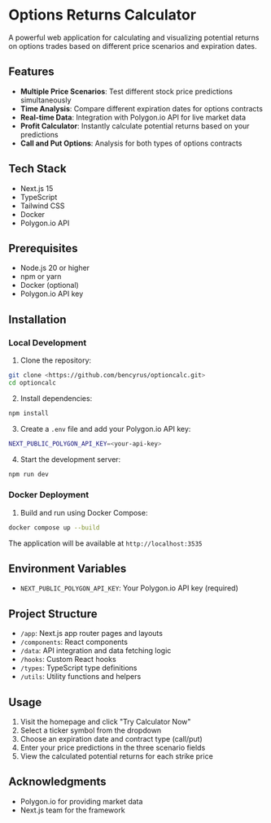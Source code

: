 # Options Returns Calculator

A powerful web application for calculating and visualizing potential returns on options trades based on different price scenarios and expiration dates.

## Features

- **Multiple Price Scenarios**: Test different stock price predictions simultaneously
- **Time Analysis**: Compare different expiration dates for options contracts
- **Real-time Data**: Integration with Polygon.io API for live market data
- **Profit Calculator**: Instantly calculate potential returns based on your predictions
- **Call and Put Options**: Analysis for both types of options contracts

## Tech Stack

- Next.js 15
- TypeScript
- Tailwind CSS
- Docker
- Polygon.io API

## Prerequisites

- Node.js 20 or higher
- npm or yarn
- Docker (optional)
- Polygon.io API key

## Installation

### Local Development

1. Clone the repository:

```bash
git clone <https://github.com/bencyrus/optioncalc.git>
cd optioncalc
```

2. Install dependencies:

```bash
npm install
```

3. Create a `.env` file and add your Polygon.io API key:

```bash
NEXT_PUBLIC_POLYGON_API_KEY=<your-api-key>
```

4. Start the development server:

```bash
npm run dev
```

### Docker Deployment

1. Build and run using Docker Compose:

```bash
docker compose up --build
```

The application will be available at `http://localhost:3535`

## Environment Variables

- `NEXT_PUBLIC_POLYGON_API_KEY`: Your Polygon.io API key (required)

## Project Structure

- `/app`: Next.js app router pages and layouts
- `/components`: React components
- `/data`: API integration and data fetching logic
- `/hooks`: Custom React hooks
- `/types`: TypeScript type definitions
- `/utils`: Utility functions and helpers

## Usage

1. Visit the homepage and click "Try Calculator Now"
2. Select a ticker symbol from the dropdown
3. Choose an expiration date and contract type (call/put)
4. Enter your price predictions in the three scenario fields
5. View the calculated potential returns for each strike price

## Acknowledgments

- Polygon.io for providing market data
- Next.js team for the framework
